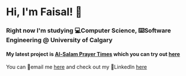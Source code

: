 # Hi, I'm Faisal! 🥶

### Right now I'm studying 💻Computer Science, ⌨️Software Engineering @ University of Calgary
#### My latest project is [Al-Salam Prayer Times](https://github.com/fizzlewiththesizzle/alsalamPrayerTimes) which you can try out [here](https://faisal.pythonanywhere.com/)
You can 📧email me [here](mailto:faisal.islam@ucalgary.ca) and check out my 📱LinkedIn [here](https://www.linkedin.com/in/faisalislam2002/)

 


<!---
fizzlewiththesizzle/fizzlewiththesizzle is a ✨ special ✨ repository because its `README.md` (this file) appears on your GitHub profile.
You can click the Preview link to take a look at your changes.
--->
